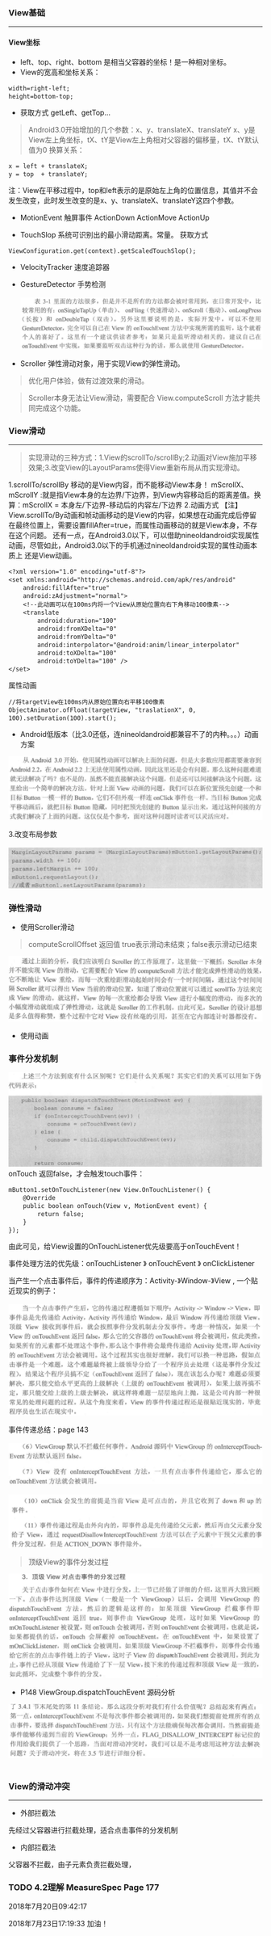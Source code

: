 ### View基础
---
#### View坐标
- left、top、right、bottom 是相当父容器的坐标！是一种相对坐标。
- View的宽高和坐标关系：
```
width=right-left;
height=bottom-top;
```
- 获取方式 getLeft、getTop...

> Android3.0开始增加的几个参数：x、y、translateX、translateY
x、y是View左上角坐标，tX、tY是View左上角相对父容器的偏移量，tX、tY默认值为0
换算关系：
```
x = left + translateX;
y = top  + translateY;
```
注：View在平移过程中，top和left表示的是原始左上角的位置信息，其值并不会发生改变，此时发生改变的是x、y、translateX、translateY这四个参数。

- MotionEvent 触屏事件
ActionDown ActionMove ActionUp

- TouchSlop 系统可识别出的最小滑动距离。常量。
获取方式
```
ViewConfiguration.get(context).getScaledTouchSlop();
```

- VelocityTracker 速度追踪器

- GestureDetector 手势检测 <br><br>
![](.doc_images\GestureDetector.png)

- Scroller 弹性滑动对象，用于实现View的弹性滑动。
> 优化用户体验，做有过渡效果的滑动。

> Scroller本身无法让View滑动，需要配合 View.computeScroll 方法才能共同完成这个功能。

### View滑动
---
> 实现滑动的三种方式：1.View的scrollTo/scrollBy;2.动画对View施加平移效果;3.改变View的LayoutParams使得View重新布局从而实现滑动。

1.scrollTo/scrollBy
移动的是View内容，而不能移动View本身！
mScrollX、mScrollY :就是指View本身的左边界/下边界，到View内容移动后的距离差值。换算：mScrollX = 本身左/下边界-移动后的内容左/下边界
2.动画方式
【注】View.scrollTo/By动画和帧动画移动的是View的内容，如果想在动画完成后停留在最终位置上，需要设置fillAfter=true，而属性动画移动的就是View本身，不存在这个问题。
还有一点，在Android3.0以下，可以借助nineoldandroid实现属性动画，尽管如此，Android3.0以下的手机通过nineoldandroid实现的属性动画本质上
还是View动画。
```
<?xml version="1.0" encoding="utf-8"?>
<set xmlns:android="http://schemas.android.com/apk/res/android"
    android:fillAfter="true"
    android:zAdjustment="normal">
    <!--此动画可以在100ms内将一个View从原始位置向右下角移动100像素-->
    <translate
        android:duration="100"
        android:fromXDelta="0"
        android:fromYDelta="0"
        android:interpolator="@android:anim/linear_interpolator"
        android:toXDelta="100"
        android:toYDelta="100" />
</set>
```
属性动画
```
//将targetView在100ms内从原始位置向右平移100像素
ObjectAnimator.ofFloat(targetView, "traslationX", 0, 100).setDuration(100).start();
```

- Android低版本（比3.0还低，连nineoldandroid都兼容不了的内种。。。）动画方案

![](.doc_images\Android2.2动画方案.png)

3.改变布局参数 <br><br>
![](.doc_images\改变布局参数.png)

### 弹性滑动
- 使用Scroller滑动

> computeScrollOffset 返回值 true表示滑动未结束；false表示滑动已结束

![](.doc_images\Scroller滑动.png) <br>

- 使用动画

### 事件分发机制

![](.doc_images\事件分发.png) <br>
onTouch 返回false，才会触发touch事件：
```
mButton1.setOnTouchListener(new View.OnTouchListener() {
    @Override
    public boolean onTouch(View v, MotionEvent event) {
        return false;
    }
});
```
由此可见，给View设置的OnTouchListener优先级要高于onTouchEvent！

事件处理方法的优先级：onTouchListener 》 onTouchEvent 》 onClickListener

当产生一个点击事件后，事件的传递顺序为：Activity-》Window-》View , 一个贴近现实的例子：<br><br>
![](.doc_images\事件传递-举例.png)

事件传递总结：page 143 <br><br>
![](.doc_images\事件传递总结.png)<br><br>
![](.doc_images\事件传递总结2.png)

> 顶级View的事件分发过程

![](.doc_images\事件分发-顶级View.png)  <br>

- P148 ViewGroup.dispatchTouchEvent 源码分析

![](.doc_images\事件分发-源码分析.png) <br><br>

### View的滑动冲突
---
- 外部拦截法

先经过父容器进行拦截处理，适合点击事件的分发机制

- 内部拦截法

父容器不拦截，由子元素负责拦截处理，


### TODO 4.2理解 MeasureSpec   Page 177
2018年7月20日09:42:17

2018年7月23日17:19:33 加油！










